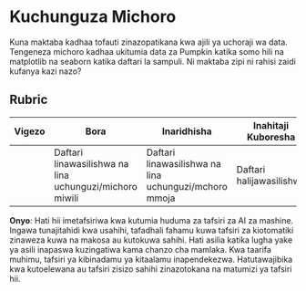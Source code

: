 # Kuchunguza Michoro

Kuna maktaba kadhaa tofauti zinazopatikana kwa ajili ya uchoraji wa data. Tengeneza michoro kadhaa ukitumia data za Pumpkin katika somo hili na matplotlib na seaborn katika daftari la sampuli. Ni maktaba zipi ni rahisi zaidi kufanya kazi nazo?
## Rubric

| Vigezo | Bora | Inaridhisha | Inahitaji Kuboresha |
| ------- | ------- | ------- | ------- |
| | Daftari linawasilishwa na lina uchunguzi/michoro miwili | Daftari linawasilishwa na lina uchunguzi/mchoro mmoja | Daftari halijawasilishwa |

**Onyo**:
Hati hii imetafsiriwa kwa kutumia huduma za tafsiri za AI za mashine. Ingawa tunajitahidi kwa usahihi, tafadhali fahamu kuwa tafsiri za kiotomatiki zinaweza kuwa na makosa au kutokuwa sahihi. Hati asilia katika lugha yake ya asili inapaswa kuzingatiwa kama chanzo cha mamlaka. Kwa taarifa muhimu, tafsiri ya kibinadamu ya kitaalamu inapendekezwa. Hatutawajibika kwa kutoelewana au tafsiri zisizo sahihi zinazotokana na matumizi ya tafsiri hii.